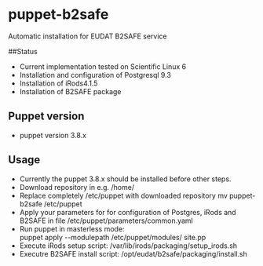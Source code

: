# puppet-b2safe

Automatic installation for EUDAT B2SAFE service 

##Status

* Current implementation tested on Scientific Linux 6 
* Installation and configuration of Postgresql 9.3 
* Installation of iRods4.1.5
* Installation of B2SAFE package  

## Puppet version 
* puppet version 3.8.x

## Usage 
* Currently the puppet 3.8.x should be installed before other steps. 
* Download repository in e.g. /home/ 
* Replace completely /etc/puppet with downloaded repository 
  mv puppet-b2safe /etc/puppet
* Apply your parameters for for configuration of Postgres, iRods and B2SAFE in file 
  /etc/puppet/parameters/common.yaml 
* Run puppet in masterless mode: <br>
  puppet apply --modulepath /etc/puppet/modules/ site.pp
* Execute iRods setup script: 
  /var/lib/irods/packaging/setup_irods.sh
* Executre B2SAFE install script: 
  /opt/eudat/b2safe/packaging/install.sh  
 
